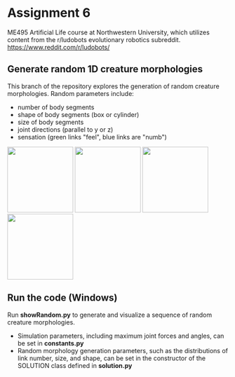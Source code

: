 # Assignment 6
ME495 Artificial Life course at Northwestern University, which utilizes content from the r/ludobots evolutionary robotics subreddit.
https://www.reddit.com/r/ludobots/

## Generate random 1D creature morphologies
This branch of the repository explores the generation of random creature morphologies. Random parameters include:
- number of body segments
- shape of body segments (box or cylinder)
- size of body segments
- joint directions (parallel to y or z)
- sensation (green links "feel", blue links are "numb")

<img src="https://user-images.githubusercontent.com/101603342/218656723-7c701f06-679c-4356-9591-0cd3550835a7.png" height="150"
img src="https://user-images.githubusercontent.com/101603342/218656723-7c701f06-679c-4356-9591-0cd3550835a7.png" height="150" />
<img src="https://user-images.githubusercontent.com/101603342/218656777-4b86f993-9b94-4784-bff9-a6b91dcba712.png" height="150" />
<img src="https://user-images.githubusercontent.com/101603342/218656802-b000b42e-e5c9-4cb6-be5f-613b62869d14.png" height="150" />
<img src="https://user-images.githubusercontent.com/101603342/218656824-899005a0-72f5-437c-b905-07b20b8694ff.png" height="150" />




## Run the code (Windows)
Run __showRandom.py__ to generate and visualize a sequence of random creature morphologies.

- Simulation parameters, including maximum joint forces and angles, can be set in __constants.py__
- Random morphology generation parameters, such as the distributions of link number, size, and shape, can be set in the constructor of the SOLUTION class defined in __solution.py__
